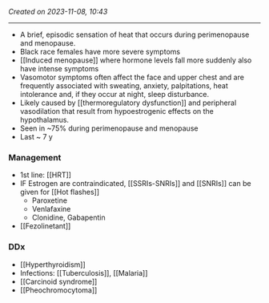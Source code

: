 *Created on 2023-11-08, 10:43* 

---
- A brief, episodic sensation of heat that occurs during perimenopause and menopause. 
- Black race females have more severe symptoms
- [[Induced menopause]] where hormone levels fall more suddenly also have intense symptoms 
- Vasomotor symptoms often affect the face and upper chest and are frequently associated with sweating, anxiety, palpitations, heat intolerance and, if they occur at night, sleep disturbance. 
- Likely caused by [[thermoregulatory dysfunction]] and peripheral vasodilation that result from hypoestrogenic effects on the hypothalamus.
- Seen in ~75% during perimenopause and menopause
- Last ~ 7 y 

### Management
- 1st line: [[HRT]] 
 - IF Estrogen are contraindicated, [[SSRIs-SNRIs]] and [[SNRIs]] can be given for [[Hot flashes]]
	 - Paroxetine
	 - Venlafaxine
	 - Clonidine, Gabapentin
- [[Fezolinetant]]
### DDx
- [[Hyperthyroidism]]
- Infections: [[Tuberculosis]], [[Malaria]] 
- [[Carcinoid syndrome]]
- [[Pheochromocytoma]] 